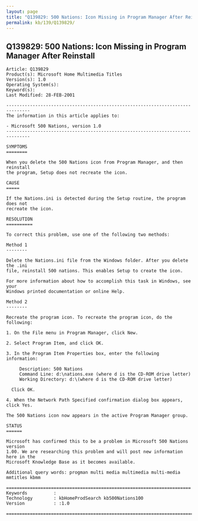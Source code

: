 ```yaml
---
layout: page
title: "Q139829: 500 Nations: Icon Missing in Program Manager After Reinstall"
permalink: kb/139/Q139829/
---
```


## Q139829: 500 Nations: Icon Missing in Program Manager After Reinstall

	Article: Q139829
	Product(s): Microsoft Home Multimedia Titles
	Version(s): 1.0
	Operating System(s): 
	Keyword(s): 
	Last Modified: 28-FEB-2001
	
	-------------------------------------------------------------------------------
	The information in this article applies to:
	
	- Microsoft 500 Nations, version 1.0 
	-------------------------------------------------------------------------------
	
	SYMPTOMS
	========
	
	When you delete the 500 Nations icon from Program Manager, and then reinstall
	the program, Setup does not recreate the icon.
	
	CAUSE
	=====
	
	If the Nations.ini is detected during the Setup routine, the program does not
	recreate the icon.
	
	RESOLUTION
	==========
	
	To correct this problem, use one of the following two methods:
	
	Method 1
	--------
	
	Delete the Nations.ini file from the Windows folder. After you delete the .ini
	file, reinstall 500 nations. This enables Setup to create the icon.
	
	For more information about how to accomplish this task in Windows, see your
	Windows printed documentation or online Help.
	
	Method 2
	--------
	
	Recreate the program icon. To recreate the program icon, do the following:
	
	1. On the File menu in Program Manager, click New.
	
	2. Select Program Item, and click OK.
	
	3. In the Program Item Properties box, enter the following information:
	
	     Description: 500 Nations
	     Command Line: d:\nations.exe (where d is the CD-ROM drive letter)
	     Working Directory: d:\(where d is the CD-ROM drive letter)
	
	  Click OK.
	
	4. When the Network Path Specified confirmation dialog box appears, click Yes.
	
	The 500 Nations icon now appears in the active Program Manager group.
	
	STATUS
	======
	
	Microsoft has confirmed this to be a problem in Microsoft 500 Nations version
	1.00. We are researching this problem and will post new information here in the
	Microsoft Knowledge Base as it becomes available.
	
	Additional query words: progman multi media multimedia multi-media mmtitles kbmm
	
	======================================================================
	Keywords          :  
	Technology        : kbHomeProdSearch kb500Nations100
	Version           : :1.0
	
	=============================================================================
	
